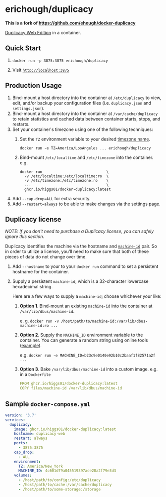 # erichough/duplicacy

**This is a fork of https://github.com/ehough/docker-duplicacy**

[Duplicacy Web Edition](https://forum.duplicacy.com/t/duplicacy-web-edition-1-0-0-is-now-available/2053/2) in a container.

## Quick Start

1. `docker run -p 3875:3875 erichough/duplicacy` 

1. Visit [`http://localhost:3875`](http://localhost:3875)

## Production Usage

1. Bind-mount a host directory into the container at `/etc/duplicacy` to view, edit, and/or backup your configuration files (i.e. `duplicacy.json` and `settings.json`).
1. Bind-mount a host directory into the container at `/var/cache/duplicacy` to retain statistics and cached data between container starts, stops, and restarts.
1. Set your container's timezone using one of the following techniques:
   1. Set the `TZ` environment variable to your desired [timezone name](https://wikipedia.org/wiki/List_of_tz_database_time_zones#List).

       `docker run -e TZ=America/LosAngeles ... erichough/duplicacy`

   1. Bind-mount `/etc/localtime` and `/etc/timezone` into the container. e.g.

      ```
      docker run                             \
        -v /etc/localtime:/etc/localtime:ro  \
        -v /etc/timezone:/etc/timezone:ro    \
        ...                                  \
        ghcr.io/higgs01/docker-duplicacy:latest
      ```
1. Add `--cap-drop=ALL` for extra security.
1. Add `--restart=always` to be able to make changes via the settings page.

## Duplicacy license

*NOTE: If you don't need to purchase a Duplicacy license, you can safely ignore this section.*

Duplicacy identifies the machine via the hostname and [`machine-id`](https://www.freedesktop.org/software/systemd/man/machine-id.html) pair. So in order to utilize a license, you'll need to make sure that both of these pieces of data do not change over time.

1. Add `--hostname` to your to your `docker run` command to set a persistent hostname for the container.
1. Supply a persistent `machine-id`, which is a 32-character lowercase hexadecimal string.

   Here are a few ways to supply a `machine-id`; choose whichever your like:
  
    1. **Option 1**. Bind-mount an existing `machine-id` into the container at `/var/lib/dbus/machine-id`.
    
       e. g. `docker run -v /host/path/to/machine-id:/var/lib/dbus-machine-id:ro ...`
    1. **Option 2**. Supply the `MACHINE_ID` environment variable to the container. You can generate a random string using online tools ([example](https://www.browserling.com/tools/random-hex)).
    
       e.g. `docker run -e MACHINE_ID=b23c9e0140e92b10c2baaf1f82571a2f ...`
    1. **Option 3**. Bake `/var/lib/dbus/machine-id` into a custom image. e.g. in a `Dockerfile`
    
       ```yaml
       FROM ghcr.io/higgs01/docker-duplicacy:latest
       COPY files/machine-id /var/lib/dbus/machine-id
       ```

## Sample `docker-compose.yml`

```yaml
version: '3.7'
services:
  duplicacy:
    image: ghcr.io/higgs01/docker-duplicacy:latest
    hostname: duplicacy-web
    restart: always
    ports:
      - 3875:3875
    cap_drop:
      - ALL
    environment:
      TZ: America/New_York
      MACHINE_ID: 4c601d79a045519397ade28a2f79e3d3
    volumes:
      - /host/path/to/config:/etc/duplicacy
      - /host/path/to/cache:/var/cache/duplicacy
      - /host/path/to/some-storage:/storage
```
